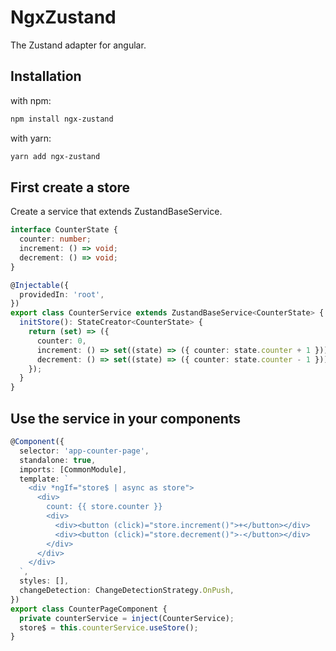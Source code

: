 # NgxZustand

The Zustand adapter for angular.

## Installation

with npm:

```sh
npm install ngx-zustand
```

with yarn:

```sh
yarn add ngx-zustand
```

## First create a store

Create a service that extends ZustandBaseService.

```ts
interface CounterState {
  counter: number;
  increment: () => void;
  decrement: () => void;
}

@Injectable({
  providedIn: 'root',
})
export class CounterService extends ZustandBaseService<CounterState> {
  initStore(): StateCreator<CounterState> {
    return (set) => ({
      counter: 0,
      increment: () => set((state) => ({ counter: state.counter + 1 })),
      decrement: () => set((state) => ({ counter: state.counter - 1 })),
    });
  }
}
```

## Use the service in your components

```ts
@Component({
  selector: 'app-counter-page',
  standalone: true,
  imports: [CommonModule],
  template: `
    <div *ngIf="store$ | async as store">
      <div>
        count: {{ store.counter }}
        <div>
          <div><button (click)="store.increment()">+</button></div>
          <div><button (click)="store.decrement()">-</button></div>
        </div>
      </div>
    </div>
  `,
  styles: [],
  changeDetection: ChangeDetectionStrategy.OnPush,
})
export class CounterPageComponent {
  private counterService = inject(CounterService);
  store$ = this.counterService.useStore();
}
```
